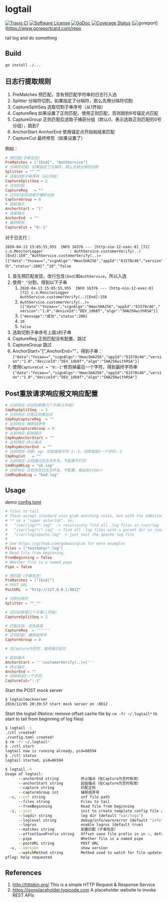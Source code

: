 # logtail

[![Travis CI](https://img.shields.io/travis/bingoohuang/logtail/master.svg?style=flat-square)](https://travis-ci.com/bingoohuang/logtail)
[![Software License](https://img.shields.io/badge/License-MIT-orange.svg?style=flat-square)](https://github.com/bingoohuang/logtail/blob/master/LICENSE.md)
[![GoDoc](https://img.shields.io/badge/godoc-reference-blue.svg?style=flat-square)](https://godoc.org/github.com/bingoohuang/logtail)
[![Coverage Status](http://codecov.io/github/bingoohuang/logtail/coverage.svg?branch=master)](http://codecov.io/github/bingoohuang/logtail?branch=master)
[![goreport](https://www.goreportcard.com/badge/github.com/bingoohuang/logtail)](https://www.goreportcard.com/repo

tail log and do something

## Build

`go install ./...`

## 日志行提取规则

1. PreMatches 预匹配，含有预匹配字符串的日志行入选
2. Splitter 分隔符切割，如果指定了分隔符，那么先用分隔符切割
3. CaptureSplitSeq 选取切割子串序号（从1开始）
4. CaptureReq 如果设置了正则匹配，使用正则匹配，否则跳到6号锚定点匹配
5. CaptureGroup 正则匹配后选取子捕获分组（默认0，表示选取正则匹配的0号分组），跳到7
6. AnchorStart AnchorEnd 使用锚定点开始和结束匹配
7. CaptureCut 最终修剪（如果设置了）

例如：

```toml
# 预匹配(子串包含)
PreMatches = ["[End]", "AuthService"]
# 分隔符切割，如果指定了分隔符，那么先用分隔符切割
Splitter = "^_^"
# 选取切割子串序号（从1开始）
CaptureSplitSeq = 2
# 正则匹配
CaptureReg   = ""
# 正则匹配后选取子捕获分组
CaptureGroup = 0
# 起始锚点
AnchorStart = "["
# 结束锚点
AnchorEnd  = ""
# 最终修剪
CaptureCut = "0:-1"
```

对于日志行：

```
2020-04-13 15:05:55,955  INFO 16376 --- [http-nio-12-exec-8] [72] c.o.MonitorLogger            : AuthService.customerVerify(..)[End]:158^_^AuthService.customerVerify(..)=[{"data":"Ynzaa==","signAlgo":"HmacSHA256","appId":"61578c46","version":"1.0","deviceId":"DEV_1db8f","algo":"SHA256withRSA"}]^_^{"message":"成功","status":200}^_^10^_^false
```

1. 首先预匹配发现，改行包含`[End]`和`AuthService`，所以入选
2. 使用`^_^`分割，得到以下子串
    1. `2020-04-13 15:05:55,955  INFO 16376 --- [http-nio-12-exec-8] [72] c.o.MonitorLogger            : AuthService.customerVerify(..)[End]:158`
    2. `AuthService.customerVerify(..)=[{"data":"Ynzaa==","signAlgo":"HmacSHA256","appId":"61578c46","version":"1.0","deviceId":"DEV_1db8f","algo":"SHA256withRSA"}]`
    3. `{"message":"成功","status":200}`
    4. `10`
    5. `false`
3. 选取切割子串序号上面`2`的子串
4. CaptureReg 正则匹配没有配置，跳过
5. CaptureGroup 跳过
6. AnchorStart="[",AnchorEnd=""，得到子串：`{"data":"Ynzaa==","signAlgo":"HmacSHA256","appId":"61578c46","version":"1.0","deviceId":"DEV_1db8f","algo":"SHA256withRSA"}]`
7. 使用`CaptureCut = "0:-1"`修剪掉最后一个字符，得到最终字符串`{"data":"Ynzaa==","signAlgo":"HmacSHA256","appId":"61578c46","version":"1.0","deviceId":"DEV_1db8f","algo":"SHA256withRSA"}`

## Post重放请求响应报文响应配置

```toml
# 比较响应-切分后取第几个子串(1开始)
CmpRspSplitSeq  = 3
# 比较响应-匹配正则表达式
CmpRspCaptureReg  = ""
# 比较响应-捕获组序号
CmpRspCaptureGroup = 0
# 比较响应-起始锚点
CmpRspAnchorStart = ""
# 比较响应-终止锚点
CmpRspAnchorEnd  = ""
# 比较响应-切割，eg: 切除首尾字符 1:-1，切除尾部1一个字符:-1
CmpRspCut   = ""
# 比较响应-比较通过日志文件名，不配置不打印
CmdRspOKLog = "ok.log"
# 比较响应-比较失败日志文件名，不配置，输出到stderr
CmdRspBadLog = "bad.log"
```

## Usage

demo [config.toml](testdata/cnf1.toml)

```toml
# files to tail.
# These accept standard unix glob matching rules, but with the addition of
# ** as a "super asterisk". ie:
#   "/var/log/**.log"  -> recursively find all .log files in /var/log
#   "/var/log/*/*.log" -> find all .log files with a parent dir in /var/log
#   "/var/log/apache.log" -> just tail the apache log file
#
# See https://github.com/gobwas/glob for more examples
Files = ["testdata/*.log"]
# Read file from beginning.
FromBeginning = false
# Whether file is a named pipe
Pipe = false

# 预匹配（子串包含）
PreMatches = ["[End]"]
# POST URL
PostURL  = "http://127.0.0.1:8812"

# 切割分隔符
Splitter = "^_^"

# 切分后取第几个子串(1开始)
CaptureSplitSeq = 2

# 匹配正则，优先级高
CaptureReq  = ''''''
# 正则匹配，捕获组序号
CaptureGroup = 0

# 在Capture为空时，使用锚点定位

# 起始锚点
AnchorStart = '''customerVerify(..)=['''
# 终止锚点
AnchorEnd = ""
# 切除尾部1一个字符:
CaptureCut=":-1"

```

Start the POST mock server

```bash
$ logtailmockserver
2019/12/05 20:39:57 start mock server on :8812
```

Start the logtail (Notice: remove offset cache file by `rm -fr ~/.logtail*` to start to tail from beginning of log files)

```bash
$ logtail -i
./ctl created!
./config.toml created!
$ rm -fr ~/.logtail*
$ ./ctl start
logtail now is running already, pid=86594
$ ./ctl status                                                                                                                                                                                              ➜  logtail git:(master) ✗ ./ctl status
logtail started, pid=86594
```

```bash
$ logtail -h
Usage of logtail:
      --anchorEnd string          终止锚点（在Capture为空时有效）
      --anchorStart string        起始锚点（在Capture为空时有效）
      --capture string            匹配正则
      --captureGroup int          捕获组序号
  -c, --cnf string                cnf file path
      --files string              Files to tail
      --fromBeginning             Read file from beginning
  -i, --init                      init to create template config file and ctl.sh
      --logdir string             log dir (default "var/logs")
      --loglevel string           debug/info/warn/error (default "info")
      --logrus                    enable logrus (default true)
      --matches string            前置匹配（子串包含）
      --offsetSavePrefix string   Offset save file prefix in in ~, default logtail
      --pipe                      Whether file is a named pipe
      --postURL string            POST URL
  -v, --version                   show version
      --watchMethod string        Method used to watch for file updates(inotify/poll), default inotify
pflag: help requested
```


## References

1. http://httpbin.org/ This is a simple HTTP Request & Response Service
1. https://jsonplaceholder.typicode.com A placeholder website to invoke REST APIs
